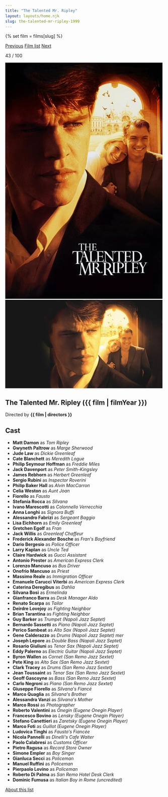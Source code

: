 ```yaml
---
title: "The Talented Mr. Ripley"
layout: layouts/home.njk
slug: the-talented-mr-ripley-1999
---
```


{% set film = films[slug] %}

<nav class="films">
  <a class="prev" href="../magnolia-1999">Previous</a>
  <a href="../">Film list</a>
  <a class="next" href="../billy-elliot-2000">Next</a>
</nav>

<p>43 / 100</p>

<article class="film">
  <div class="backdrop-and-poster">
    <img class="poster" src="../films/posters/the-talented-mr-ripley-1999.jpg" alt="">
    <img class="backdrop" src="../films/backdrops/the-talented-mr-ripley-1999.jpg" alt="">
  </div>

  <h1>The Talented Mr. Ripley ({{ film | filmYear }})</h1>

  

  <p class="director">
    Directed by <strong>{{ film | directors }}</strong>
  </p>


  <h2>
    Cast
  </h2>
  <ul>
            <li><strong>Matt Damon</strong> as <em>Tom Ripley</em></li>
        <li><strong>Gwyneth Paltrow</strong> as <em>Marge Sherwood</em></li>
        <li><strong>Jude Law</strong> as <em>Dickie Greenleaf</em></li>
        <li><strong>Cate Blanchett</strong> as <em>Meredith Logue</em></li>
        <li><strong>Philip Seymour Hoffman</strong> as <em>Freddie Miles</em></li>
        <li><strong>Jack Davenport</strong> as <em>Peter Smith-Kingsley</em></li>
        <li><strong>James Rebhorn</strong> as <em>Herbert Greenleaf</em></li>
        <li><strong>Sergio Rubini</strong> as <em>Inspector Roverini</em></li>
        <li><strong>Philip Baker Hall</strong> as <em>Alvin MacCarron</em></li>
        <li><strong>Celia Weston</strong> as <em>Aunt Joan</em></li>
        <li><strong>Fiorello</strong> as <em>Fausto</em></li>
        <li><strong>Stefania Rocca</strong> as <em>Silvana</em></li>
        <li><strong>Ivano Marescotti</strong> as <em>Colonnello Verrecchia</em></li>
        <li><strong>Anna Longhi</strong> as <em>Signora Buffi</em></li>
        <li><strong>Alessandro Fabrizi</strong> as <em>Sergeant Baggio</em></li>
        <li><strong>Lisa Eichhorn</strong> as <em>Emily Greenleaf</em></li>
        <li><strong>Gretchen Egolf</strong> as <em>Fran</em></li>
        <li><strong>Jack Willis</strong> as <em>Greenleaf Chaffeur</em></li>
        <li><strong>Frederick Alexander Bosche</strong> as <em>Fran's Boyfriend</em></li>
        <li><strong>Dario Bergesio</strong> as <em>Police Officer</em></li>
        <li><strong>Larry Kaplan</strong> as <em>Uncle Ted</em></li>
        <li><strong>Claire Hardwick</strong> as <em>Gucci Assistant</em></li>
        <li><strong>Antonio Prester</strong> as <em>American Express Clerk</em></li>
        <li><strong>Lorenzo Mancuso</strong> as <em>Bus Driver</em></li>
        <li><strong>Onofrio Mancuso</strong> as <em>Priest</em></li>
        <li><strong>Massimo Reale</strong> as <em>Immigration Officer</em></li>
        <li><strong>Emanuele Carucci Viterbi</strong> as <em>American Express Clerk</em></li>
        <li><strong>Caterina Deregibus</strong> as <em>Dahlia</em></li>
        <li><strong>Silvana Bosi</strong> as <em>Ermelinda</em></li>
        <li><strong>Gianfranco Barra</strong> as <em>Desk Manager Aldo</em></li>
        <li><strong>Renato Scarpa</strong> as <em>Tailor</em></li>
        <li><strong>Deirdre Lovejoy</strong> as <em>Fighting Neighbor</em></li>
        <li><strong>Brian Tarantina</strong> as <em>Fighting Neighbor</em></li>
        <li><strong>Guy Barker</strong> as <em>Trumpet (Napoli Jazz Septet)</em></li>
        <li><strong>Bernardo Sassetti</strong> as <em>Piano (Napoli Jazz Septet)</em></li>
        <li><strong>Perico Sambeat</strong> as <em>Alto Sax (Napoli Jazz Septet)</em></li>
        <li><strong>Gene Calderazzo</strong> as <em>Drums (Napoli Jazz Septet) mer</em></li>
        <li><strong>Joseph Lepore</strong> as <em>Double Bass (Napoli Jazz Septet)</em></li>
        <li><strong>Rosario Giuliuni</strong> as <em>Tenor Sax (Napoli Jazz Septet)</em></li>
        <li><strong>Eddy Palerno</strong> as <em>Electric Guitar (Napoli Jazz Septet)</em></li>
        <li><strong>Byron Wallen</strong> as <em>Cornet (San Remo Jazz Sextet)</em></li>
        <li><strong>Pete King</strong> as <em>Alto Sax (San Remo Jazz Sextet)</em></li>
        <li><strong>Clark Tracey</strong> as <em>Drums (San Remo Jazz Sextet)</em></li>
        <li><strong>Jean Toussaint</strong> as <em>Tenor Sax (San Remo Jazz Sextet)</em></li>
        <li><strong>Geoff Gascoyne</strong> as <em>Bass (San Remo Jazz Sextet)</em></li>
        <li><strong>Carlo Negroni</strong> as <em>Piano (San Remo Jazz Sextet)</em></li>
        <li><strong>Giuseppe Fiorello</strong> as <em>Silvana's Fiancé</em></li>
        <li><strong>Marco Quaglia</strong> as <em>Silvana's Brother</em></li>
        <li><strong>Alessandra Vanzi</strong> as <em>Silvana's Mother</em></li>
        <li><strong>Marco Rossi</strong> as <em>Photographer</em></li>
        <li><strong>Roberto Valentini</strong> as <em>Onegin (Eugene Onegin Player)</em></li>
        <li><strong>Francesco Bovino</strong> as <em>Lensky (Eugene Onegin Player)</em></li>
        <li><strong>Stefano Canettieri</strong> as <em>Zaretsky (Eugene Onegin Player)</em></li>
        <li><strong>Marco Foti</strong> as <em>Guillot (Eugene Onegin Player)</em></li>
        <li><strong>Ludovica Tinghi</strong> as <em>Fausto's Fiancée</em></li>
        <li><strong>Nicola Pannelli</strong> as <em>Dinelli's Cafe Waiter</em></li>
        <li><strong>Paolo Calabresi</strong> as <em>Customs Officer</em></li>
        <li><strong>Pietro Ragusa</strong> as <em>Record Store Owner</em></li>
        <li><strong>Simone Empler</strong> as <em>Boy Singer</em></li>
        <li><strong>Gianluca Secci</strong> as <em>Policeman</em></li>
        <li><strong>Manuel Ruffini</strong> as <em>Policeman</em></li>
        <li><strong>Pierpaolo Lovino</strong> as <em>Policeman</em></li>
        <li><strong>Roberto Di Palma</strong> as <em>San Remo Hotel Desk Clerk</em></li>
        <li><strong>Dominic Fumusa</strong> as <em>Italian Boy in Rome (uncredited)</em></li>
  </ul>
</article>
<footer>
  <a href="../about">About this list</a>
</footer>
